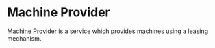 # Machine Provider

[Machine Provider] is a service which provides machines using a leasing
mechanism.

[Machine Provider]: https://chromium.googlesource.com/infra/luci/luci-py/+/master/appengine/machine_provider
